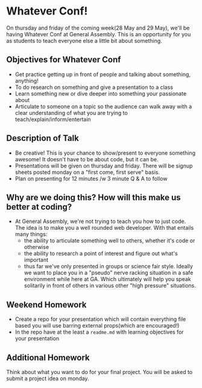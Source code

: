 # Whatever Conf!

On thursday and friday of the coming week(28 May and 29 May), we'll be having Whatever Conf at General Assembly. This is an opportunity for you as students to teach everyone else a little bit about something.

## Objectives for Whatever Conf
- Get practice getting up in front of people and talking about something, anything!
- To do research on something and give a presentation to a class
- Learn something new or dive deeper into something your passionate about
- Articulate to someone on a topic so the audience can walk away with a clear understanding of what you are trying to teach/explain/inform/entertain

## Description of Talk
- Be creative! This is your chance to show/present to everyone something awesome! It doesn't have to be about code, but it can be.
- Presentations will be given on thursday and friday. There will be signup sheets posted monday on a "first come, first serve" basis.
- Plan on presenting for 12 minutes /w 3 minute Q & A to follow

## Why are we doing this? How will this make us better at coding?
- At General Assembly, we're not trying to teach you how to just code. The idea is to make you a well rounded web developer. With that entails many things:
  - the ability to articulate something well to others, whether it's code or otherwise
  - the ability to research a point of interest and figure out what's important
  - thus far we've only presented in groups or science fair style. Ideally we want to place you in a "pseudo" nerve racking situation in a safe environment while here at GA. Which ultimately will help you speak solitarily in front of others in various other "high pressure" situations.

## Weekend Homework
- Create a repo for your presentation which will contain everything file based you will use barring external props(which are encouraged!)
- In the repo have at the least a `readme.md` with learning objectives for your presentation

## Additional Homework
Think about what you want to do for your final project. You will be asked to submit a project idea on monday.
